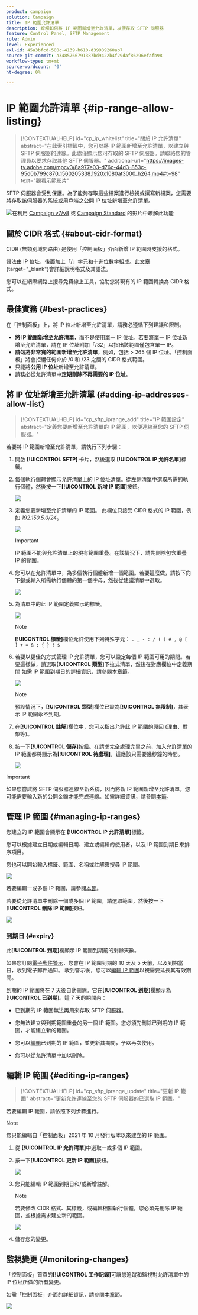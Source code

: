 ```yaml
---
product: campaign
solution: Campaign
title: IP 範圍允許清單
description: 瞭解如何將 IP 範圍新增至允許清單，以便存取 SFTP 伺服器
feature: Control Panel, SFTP Management
role: Admin
level: Experienced
exl-id: 45a3bfcd-500c-4139-b610-d39989260ab7
source-git-commit: a3485766791387bd9422b4f29daf86296efafb98
workflow-type: tm+mt
source-wordcount: '0'
ht-degree: 0%

---
```


# IP 範圍允許清單 {#ip-range-allow-listing}

>[!CONTEXTUALHELP]
>id="cp_ip_whitelist"
>title="關於 IP 允許清單"
>abstract="在此索引標籤中，您可以將 IP 範圍新增至允許清單，以建立與 SFTP 伺服器的連線。此處僅顯示您可存取的 SFTP 伺服器。請聯絡您的管理員以要求存取其他 SFTP 伺服器。"
>additional-url="https://images-tv.adobe.com/mpcv3/8a977e03-d76c-44d3-853c-95d0b799c870_1560205338.1920x1080at3000_h264.mp4#t=98" text="觀看示範影片"

SFTP 伺服器會受到保護。為了能夠存取這些檔案進行檢視或撰寫新檔案，您需要將存取該伺服器的系統或用戶端之公開 IP 位址新增至允許清單。

![](assets/do-not-localize/how-to-video.png)在利用 [Campaign v7/v8](https://experienceleague.adobe.com/docs/campaign-classic-learn/control-panel/sftp-management/adding-ip-range-to-allow-list.html?lang=zh-Hant#sftp-management) 或 [Campaign Standard](https://experienceleague.adobe.com/docs/campaign-standard-learn/control-panel/sftp-management/adding-ip-range-to-allow-list.html?lang=zh-Hant#sftp-management) 的影片中瞭解此功能

## 關於 CIDR 格式 {#about-cidr-format}

CIDR (無類別域間路由) 是使用「控制面板」介面新增 IP 範圍時支援的格式。

語法由 IP 位址、後面加上「/」字元和十進位數字組成。[此文章](https://whatismyipaddress.com/cidr){target="_blank"}會詳細說明格式及其語法。

您可以在網際網路上搜尋免費線上工具，協助您將現有的 IP 範圍轉換為 CIDR 格式。

## 最佳實務 {#best-practices}

在「控制面板」上，將 IP 位址新增至允許清單，請務必遵循下列建議和限制。

* **將 IP 範圍新增至允許清單**，而不是使用單一 IP 位址。若要將單一 IP 位址新增至允許清單，請在 IP 位址附加「/32」以指出該範圍僅包含單一 IP。
* **請勿將非常寬的範圍新增至允許清單**，例如，包括 > 265 個 IP 位址。「控制面板」將會拒絕任何介於 /0 和 /23 之間的 CIDR 格式範圍。
* 只能將&#x200B;**公用 IP 位址**&#x200B;新增至允許清單。
* 請務必從允許清單中&#x200B;**定期刪除不再需要的 IP 位址**。

## 將 IP 位址新增至允許清單 {#adding-ip-addresses-allow-list}

>[!CONTEXTUALHELP]
>id="cp_sftp_iprange_add"
>title="IP 範圍設定"
>abstract="定義您要新增至允許清單的 IP 範圍，以便連線至您的 SFTP 伺服器。"

若要將 IP 範圍新增至允許清單，請執行下列步驟：

1. 開啟 **[!UICONTROL SFTP]** 卡片，然後選取 **[!UICONTROL IP 允許名單]**&#x200B;標籤。
1. 每個執行個體會顯示允許清單上的 IP 位址清單。從左側清單中選取所需的執行個體，然後按一下&#x200B;**[!UICONTROL 新增 IP 範圍]**&#x200B;按鈕。

   ![](assets/control_panel_add_range.png)

1. 定義您要新增至允許清單的 IP 範圍。 此欄位只接受 CIDR 格式的 IP 範圍，例如 *192.150.5.0/24*。

   ![](assets/control_panel_add_range4.png)

   >[!IMPORTANT]
   >
   >IP 範圍不能與允許清單上的現有範圍重疊。在該情況下，請先刪除包含重疊 IP 的範圍。

1. 您可以在允許清單中，為多個執行個體新增一個範圍。若要這麼做，請按下向下鍵或輸入所需執行個體的第一個字母，然後從建議清單中選取。

   ![](assets/control_panel_add_range3.png)

1. 為清單中的此 IP 範圍定義顯示的標籤。

   ![](assets/control_panel_add_range2.png)

   >[!NOTE]
   >
   >**[!UICONTROL 標籤]**&#x200B;欄位允許使用下列特殊字元：
   > `. _ - : / ( ) # , @ [ ] + = & ; { } ! $`

1. 若要以更佳的方式管理 IP 允許清單，您可以設定每個 IP 範圍可用的期間。若要這樣做，請選取&#x200B;**[!UICONTROL 類型]**&#x200B;下拉式清單，然後在對應欄位中定義期間 如需 IP 範圍到期日的詳細資訊，請參閱[本章節](#expiry)。

   ![](assets/control_panel_add_range5.png)

   >[!NOTE]
   >
   >預設情況下，**[!UICONTROL 類型]**&#x200B;欄位已設為&#x200B;**[!UICONTROL 無限制]**，其表示 IP 範圍永不到期。

1. 在&#x200B;**[!UICONTROL 註解]**&#x200B;欄位中，您可以指出允許此 IP 範圍的原因 (理由、對象等)。

1. 按一下&#x200B;**[!UICONTROL 儲存]**&#x200B;按鈕。在請求完全處理完畢之前，加入允許清單的 IP 範圍都將顯示為&#x200B;**[!UICONTROL 待處理]**，這應該只需要幾秒鐘的時間。

   ![](assets/control_panel_add_range6.png)

>[!IMPORTANT]
>
>如果您嘗試將 SFTP 伺服器連線至新系統，因而將新 IP 範圍新增至允許清單，您可能需要輸入新的公開金鑰才能完成連線。如需詳細資訊，請參閱[本節](key-management.md)。

## 管理 IP 範圍 {#managing-ip-ranges}

您建立的 IP 範圍會顯示在 **[!UICONTROL IP 允許清單]**&#x200B;標籤。

您可以根據建立日期或編輯日期、建立或編輯的使用者，以及 IP 範圍到期日來排序項目。

您也可以開始輸入標籤、範圍、名稱或註解來搜尋 IP 範圍。

![](assets/control_panel_allow_list_sort.png)

若要編輯一或多個 IP 範圍，請參閱[本節](#editing-ip-ranges)。

若要從允許清單中刪除一個或多個 IP 範圍，請選取範圍，然後按一下&#x200B;**[!UICONTROL 刪除 IP 範圍]**&#x200B;按鈕。

![](assets/control_panel_delete_range.png)

### 到期日 {#expiry}

此&#x200B;**[!UICONTROL 到期]**&#x200B;欄顯示 IP 範圍到期前的剩餘天數。

如果您訂閱[電子郵件警示](../../performance-monitoring/using/email-alerting.md)，您會在 IP 範圍到期的 10 天及 5 天前，以及到期當日，收到電子郵件通知。 收到警示後，您可以[編輯 IP 範圍](#editing-ip-ranges)以視需要延長其有效期間。

到期的 IP 範圍將在 7 天後自動刪除。它在&#x200B;**[!UICONTROL 到期]**&#x200B;欄顯示為&#x200B;**[!UICONTROL 已到期]**。這 7 天的期間內：

* 已到期的 IP 範圍無法再用來存取 SFTP 伺服器。

* 您無法建立與到期範圍重疊的另一個 IP 範圍。您必須先刪除已到期的 IP 範圍，才能建立新的範圍。

* 您可以[編輯](#editing-ip-ranges)已到期的 IP 範圍，並更新其期間，予以再次使用。

* 您可以從允許清單中加以刪除。

## 編輯 IP 範圍 {#editing-ip-ranges}

>[!CONTEXTUALHELP]
>id="cp_sftp_iprange_update"
>title="更新 IP 範圍"
>abstract="更新允許連線至您的 SFTP 伺服器的已選取 IP 範圍。"

若要編輯 IP 範圍，請依照下列步驟進行。

>[!NOTE]
>
>您只能編輯自「控制面板」2021 年 10 月發行版本以來建立的 IP 範圍。

<!--Edition is not available for IP ranges that have been created before the Control Panel October 2021 release.-->

1. 從 **[!UICONTROL IP 允許清單]**&#x200B;中選取一或多個 IP 範圍。

1. 按一下&#x200B;**[!UICONTROL 更新 IP 範圍]**&#x200B;按鈕。

   ![](assets/control_panel_edit_range.png)

1. 您只能編輯 IP 範圍到期日和/或新增註解。

   >[!NOTE]
   >
   >若要修改 CIDR 格式、其標籤，或編輯相關執行個體，您必須先刪除 IP 範圍，並根據需求建立新的範圍。

   ![](assets/control_panel_edit_range2.png)

1. 儲存您的變更。

## 監視變更 {#monitoring-changes}

「控制面板」首頁的&#x200B;**[!UICONTROL 工作記錄]**&#x200B;可讓您追蹤和監視對允許清單中的 IP 位址所做的所有變更。

如需「控制面板」介面的詳細資訊，請參閱[本章節](../../discover/using/discovering-the-interface.md)。

![](assets/control_panel_ip_log.png)
